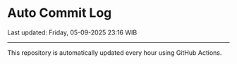 # Auto Commit Log

Last updated: Friday, 05-09-2025 23:16 WIB

---

This repository is automatically updated every hour using GitHub Actions.
